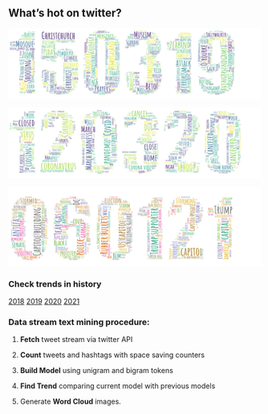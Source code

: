 ## What’s hot on twitter?

![trend-20190315][wordcloud1]

[wordcloud1]: https://raw.githubusercontent.com/xdqc/twitter-trend-daily/master/word-cloud/trend-2019/trend-201903/trend-20190315.png "trend-20190315"

![trend-20200312][wordcloud2]

[wordcloud2]: https://raw.githubusercontent.com/xdqc/twitter-trend-daily/master/word-cloud/trend-2020/trend-202003/trend-20200312.png "trend-20200312"

![trend-20210106][wordcloud3]

[wordcloud3]: https://raw.githubusercontent.com/xdqc/twitter-trend-daily/master/word-cloud/trend-2021/trend-202101/trend-20210106.png "trend-20210106"

### Check trends in history
[2018](https://github.com/xdqc/twitter-trend-daily/tree/master/word-cloud/trend-2018)
[2019](https://github.com/xdqc/twitter-trend-daily/tree/master/word-cloud/trend-2019)
[2020](https://github.com/xdqc/twitter-trend-daily/tree/master/word-cloud/trend-2020)
[2021](https://github.com/xdqc/twitter-trend-daily/tree/master/word-cloud/trend-2021)

### Data stream text mining procedure:

1. **Fetch** tweet stream via twitter API

2. **Count** tweets and hashtags with space saving counters

3. **Build Model** using unigram and bigram tokens

4. **Find Trend** comparing current model with previous models

5. Generate **Word Cloud** images.

